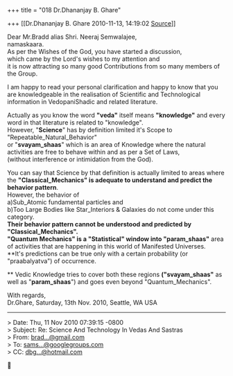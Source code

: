 +++
title = "018 Dr.Dhananjay B. Ghare"

+++
[[Dr.Dhananjay B. Ghare	2010-11-13, 14:19:02 [Source](https://groups.google.com/g/samskrita/c/d8OA7E-7WOU)]]



Dear Mr.Bradd alias Shri. Neeraj Semwalajee,  
 namaskaara.  
 As per the Wishes of the God, you have started a discussion,  
  which came by the Lord's wishes to my attention and  
it is now attracting so many good Contributions from so many members of the Group.  
  
 I am happy to read your personal clarification and happy to know that you are knowledgeable in the realisation of Scientific and Technological information in VedopaniShadic and related literature.  
  
 Actually as you know the word **"veda"** itself means **"knowledge"** and every word in that literature is related to "knowledge".  
 However, "**Science**" has by definition limited it's Scope to  
  "Repeatable_Natural_Behavior"  
or "**svayam_shaas**" which is an area of Knowledge where the natural activities are free to behave within and as per a Set of Laws,  
 (without interference or intimidation from the God).  
  
 You can say that Science by that definition is actually limited to areas where the **"Classical_Mechanics" is adequate to understand and predict the behavior pattern**.  
 However, the behavior of  
a)Sub_Atomic fundamental particles and  
b)Too Large Bodies like Star_Interiors & Galaxies do not come under this category.  
 **Their behavior pattern cannot be understood and predicted by "Classical_Mechanics".**  
 **"Quantum Mechanics" is a "Statistical" window into "param_shaas"** area of activities that are happening in this world of Manifested Universes.  
 **It's predictions can be true only with a certain probability (or "praabalyatva") of occurrence.  
  
** Vedic Knowledge tries to cover both these regions **("svayam_shaas"** as well as "**param_shaas**") and goes even beyond "Quantum_Mechanics".  
  
 With regards,  
 Dr.Ghare, Saturday, 13th Nov. 2010, Seattle, WA USA  
  
--------------- ----------- ---------------------------  
\> Date: Thu, 11 Nov 2010 07:39:15 -0800  
\> Subject: Re: Science And Technology In Vedas And Sastras  
\> From: [brad...@gmail.com]()  
\> To: [sams...@googlegroups.com]()  
\> CC: [dbg...@hotmail.com]()



